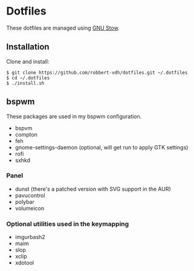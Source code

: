 # Dotfiles
These dotfiles are managed using 
[GNU Stow](https://www.gnu.org/software/stow/stow.html).

## Installation
Clone and install:

```shell
$ git clone https://github.com/robbert-vdh/dotfiles.git ~/.dotfiles
$ cd ~/.dotfiles
$ ./install.sh
```

## bspwm
These packages are used in my bspwm configuration.

-   bspvm
-   compton
-   feh
-   gnome-settings-daemon (optional, will get run to apply GTK settings)
-   rofi
-   sxhkd

### Panel 
-   dunst (there's a patched version with SVG support in the AUR)
-   pavucontrol
-   polybar
-   volumeicon

### Optional utilities used in the keymapping
-   imgurbash2
-   maim
-   slop
-   xclip
-   xdotool
